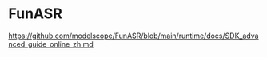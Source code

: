 # FunASR
https://github.com/modelscope/FunASR/blob/main/runtime/docs/SDK_advanced_guide_online_zh.md
